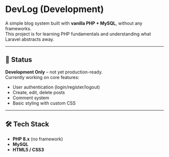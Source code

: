 # DevLog (Development)

A simple blog system built with **vanilla PHP + MySQL**, without any frameworks.  
This project is for learning PHP fundamentals and understanding what Laravel abstracts away.

---

## 🚧 Status
**Development Only** – not yet production-ready.  
Currently working on core features:
- User authentication (login/register/logout)
- Create, edit, delete posts
- Comment system
- Basic styling with custom CSS

---

## 🛠️ Tech Stack
- **PHP 8.x** (no framework)
- **MySQL**
- **HTML5 / CSS3**